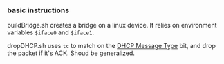 ### basic instructions

buildBridge.sh creates a bridge on a linux device.  It relies on environment variables `$iface0` and `$iface1`.

dropDHCP.sh uses `tc` to match on the [DHCP Message Type](https://tools.ietf.org/html/rfc2132#section-9.6) bit, and drop the packet if it's ACK.  Shoud be generalized.  
